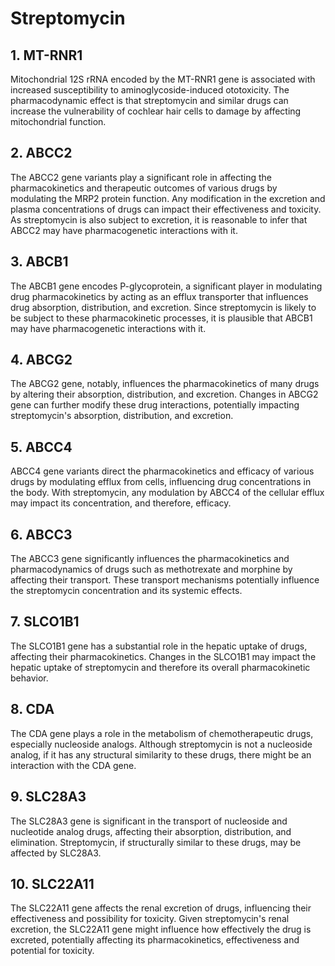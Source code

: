 # Streptomycin

## 1. MT-RNR1
Mitochondrial 12S rRNA encoded by the MT-RNR1 gene is associated with increased susceptibility to aminoglycoside-induced ototoxicity. The pharmacodynamic effect is that streptomycin and similar drugs can increase the vulnerability of cochlear hair cells to damage by affecting mitochondrial function.

## 2. ABCC2
The ABCC2 gene variants play a significant role in affecting the pharmacokinetics and therapeutic outcomes of various drugs by modulating the MRP2 protein function. Any modification in the excretion and plasma concentrations of drugs can impact their effectiveness and toxicity. As streptomycin is also subject to excretion, it is reasonable to infer that ABCC2 may have pharmacogenetic interactions with it.

## 3. ABCB1
The ABCB1 gene encodes P-glycoprotein, a significant player in modulating drug pharmacokinetics by acting as an efflux transporter that influences drug absorption, distribution, and excretion. Since streptomycin is likely to be subject to these pharmacokinetic processes, it is plausible that ABCB1 may have pharmacogenetic interactions with it.

## 4. ABCG2
The ABCG2 gene, notably, influences the pharmacokinetics of many drugs by altering their absorption, distribution, and excretion. Changes in ABCG2 gene can further modify these drug interactions, potentially impacting streptomycin's absorption, distribution, and excretion.

## 5. ABCC4
ABCC4 gene variants direct the pharmacokinetics and efficacy of various drugs by modulating efflux from cells, influencing drug concentrations in the body. With streptomycin, any modulation by ABCC4 of the cellular efflux may impact its concentration, and therefore, efficacy.

## 6. ABCC3
The ABCC3 gene significantly influences the pharmacokinetics and pharmacodynamics of drugs such as methotrexate and morphine by affecting their transport. These transport mechanisms potentially influence the streptomycin concentration and its systemic effects.

## 7. SLCO1B1
The SLCO1B1 gene has a substantial role in the hepatic uptake of drugs, affecting their pharmacokinetics. Changes in the SLCO1B1 may impact the hepatic uptake of streptomycin and therefore its overall pharmacokinetic behavior.

## 8. CDA
The CDA gene plays a role in the metabolism of chemotherapeutic drugs, especially nucleoside analogs. Although streptomycin is not a nucleoside analog, if it has any structural similarity to these drugs, there might be an interaction with the CDA gene.

## 9. SLC28A3
The SLC28A3 gene is significant in the transport of nucleoside and nucleotide analog drugs, affecting their absorption, distribution, and elimination. Streptomycin, if structurally similar to these drugs, may be affected by SLC28A3.

## 10. SLC22A11
The SLC22A11 gene affects the renal excretion of drugs, influencing their effectiveness and possibility for toxicity. Given streptomycin's renal excretion, the SLC22A11 gene might influence how effectively the drug is excreted, potentially affecting its pharmacokinetics, effectiveness and potential for toxicity.

